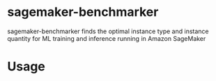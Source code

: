 # sagemaker-benchmarker
sagemaker-benchmarker finds  the optimal instance type and instance quantity for ML training and inference running in Amazon SageMaker
# Usage

